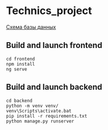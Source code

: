 # Technics_project
[Схема базы данных](https://dbdesigner.page.link/Ym2u8tmLXPM5FgZG8)
## Build and launch frontend
```
cd frontend
npm install
ng serve
```
## Build and launch backend
```
cd backend
python -m venv venv/
venv\Scripts\activate.bat
pip install -r requirements.txt
python manage.py runserver
```
